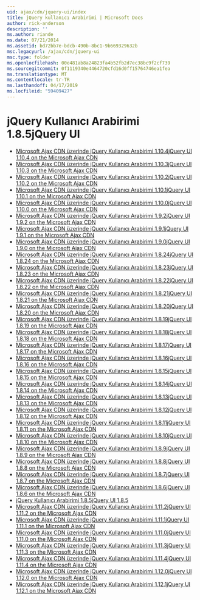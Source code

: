 ```yaml
---
uid: ajax/cdn/jquery-ui/index
title: jQuery kullanıcı Arabirimi | Microsoft Docs
author: rick-anderson
description: ''
ms.author: riande
ms.date: 07/21/2014
ms.assetid: bd72bb7e-bdcb-490b-8bc1-9b669329632b
msc.legacyurl: /ajax/cdn/jquery-ui
msc.type: folder
ms.openlocfilehash: 00e481ab8a24823fa4b52fb2d7ec38bc9f2cf739
ms.sourcegitcommit: 0f1119340e4464720cfd16d0ff15764746ea1fea
ms.translationtype: MT
ms.contentlocale: tr-TR
ms.lasthandoff: 04/17/2019
ms.locfileid: "59409427"
---
```

# <a name="jquery-ui"></a><span data-ttu-id="30878-102">jQuery Kullanıcı Arabirimi 1.8.5</span><span class="sxs-lookup"><span data-stu-id="30878-102">jQuery UI</span></span>

- [<span data-ttu-id="30878-103">Microsoft Ajax CDN üzerinde jQuery Kullanıcı Arabirimi 1.10.4</span><span class="sxs-lookup"><span data-stu-id="30878-103">jQuery UI 1.10.4 on the Microsoft Ajax CDN</span></span>](cdnjqueryui1104.md)
- [<span data-ttu-id="30878-104">Microsoft Ajax CDN üzerinde jQuery Kullanıcı Arabirimi 1.10.3</span><span class="sxs-lookup"><span data-stu-id="30878-104">jQuery UI 1.10.3 on the Microsoft Ajax CDN</span></span>](cdnjqueryui1103.md)
- [<span data-ttu-id="30878-105">Microsoft Ajax CDN üzerinde jQuery Kullanıcı Arabirimi 1.10.2</span><span class="sxs-lookup"><span data-stu-id="30878-105">jQuery UI 1.10.2 on the Microsoft Ajax CDN</span></span>](cdnjqueryui1102.md)
- [<span data-ttu-id="30878-106">Microsoft Ajax CDN üzerinde jQuery Kullanıcı Arabirimi 1.10.1</span><span class="sxs-lookup"><span data-stu-id="30878-106">jQuery UI 1.10.1 on the Microsoft Ajax CDN</span></span>](cdnjqueryui1101.md)
- [<span data-ttu-id="30878-107">Microsoft Ajax CDN üzerinde jQuery Kullanıcı Arabirimi 1.10.0</span><span class="sxs-lookup"><span data-stu-id="30878-107">jQuery UI 1.10.0 on the Microsoft Ajax CDN</span></span>](cdnjqueryui1100.md)
- [<span data-ttu-id="30878-108">Microsoft Ajax CDN üzerinde jQuery Kullanıcı Arabirimi 1.9.2</span><span class="sxs-lookup"><span data-stu-id="30878-108">jQuery UI 1.9.2 on the Microsoft Ajax CDN</span></span>](cdnjqueryui192.md)
- [<span data-ttu-id="30878-109">Microsoft Ajax CDN üzerinde jQuery Kullanıcı Arabirimi 1.9.1</span><span class="sxs-lookup"><span data-stu-id="30878-109">jQuery UI 1.9.1 on the Microsoft Ajax CDN</span></span>](cdnjqueryui191.md)
- [<span data-ttu-id="30878-110">Microsoft Ajax CDN üzerinde jQuery Kullanıcı Arabirimi 1.9.0</span><span class="sxs-lookup"><span data-stu-id="30878-110">jQuery UI 1.9.0 on the Microsoft Ajax CDN</span></span>](cdnjqueryui190.md)
- [<span data-ttu-id="30878-111">Microsoft Ajax CDN üzerinde jQuery Kullanıcı Arabirimi 1.8.24</span><span class="sxs-lookup"><span data-stu-id="30878-111">jQuery UI 1.8.24 on the Microsoft Ajax CDN</span></span>](cdnjqueryui1824.md)
- [<span data-ttu-id="30878-112">Microsoft Ajax CDN üzerinde jQuery Kullanıcı Arabirimi 1.8.23</span><span class="sxs-lookup"><span data-stu-id="30878-112">jQuery UI 1.8.23 on the Microsoft Ajax CDN</span></span>](cdnjqueryui1823.md)
- [<span data-ttu-id="30878-113">Microsoft Ajax CDN üzerinde jQuery Kullanıcı Arabirimi 1.8.22</span><span class="sxs-lookup"><span data-stu-id="30878-113">jQuery UI 1.8.22 on the Microsoft Ajax CDN</span></span>](cdnjqueryui1822.md)
- [<span data-ttu-id="30878-114">Microsoft Ajax CDN üzerinde jQuery Kullanıcı Arabirimi 1.8.21</span><span class="sxs-lookup"><span data-stu-id="30878-114">jQuery UI 1.8.21 on the Microsoft Ajax CDN</span></span>](cdnjqueryui1821.md)
- [<span data-ttu-id="30878-115">Microsoft Ajax CDN üzerinde jQuery Kullanıcı Arabirimi 1.8.20</span><span class="sxs-lookup"><span data-stu-id="30878-115">jQuery UI 1.8.20 on the Microsoft Ajax CDN</span></span>](cdnjqueryui1820.md)
- [<span data-ttu-id="30878-116">Microsoft Ajax CDN üzerinde jQuery Kullanıcı Arabirimi 1.8.19</span><span class="sxs-lookup"><span data-stu-id="30878-116">jQuery UI 1.8.19 on the Microsoft Ajax CDN</span></span>](cdnjqueryui1819.md)
- [<span data-ttu-id="30878-117">Microsoft Ajax CDN üzerinde jQuery Kullanıcı Arabirimi 1.8.18</span><span class="sxs-lookup"><span data-stu-id="30878-117">jQuery UI 1.8.18 on the Microsoft Ajax CDN</span></span>](cdnjqueryui1818.md)
- [<span data-ttu-id="30878-118">Microsoft Ajax CDN üzerinde jQuery Kullanıcı Arabirimi 1.8.17</span><span class="sxs-lookup"><span data-stu-id="30878-118">jQuery UI 1.8.17 on the Microsoft Ajax CDN</span></span>](cdnjqueryui1817.md)
- [<span data-ttu-id="30878-119">Microsoft Ajax CDN üzerinde jQuery Kullanıcı Arabirimi 1.8.16</span><span class="sxs-lookup"><span data-stu-id="30878-119">jQuery UI 1.8.16 on the Microsoft Ajax CDN</span></span>](cdnjqueryui1816.md)
- [<span data-ttu-id="30878-120">Microsoft Ajax CDN üzerinde jQuery Kullanıcı Arabirimi 1.8.15</span><span class="sxs-lookup"><span data-stu-id="30878-120">jQuery UI 1.8.15 on the Microsoft Ajax CDN</span></span>](cdnjqueryui1815.md)
- [<span data-ttu-id="30878-121">Microsoft Ajax CDN üzerinde jQuery Kullanıcı Arabirimi 1.8.14</span><span class="sxs-lookup"><span data-stu-id="30878-121">jQuery UI 1.8.14 on the Microsoft Ajax CDN</span></span>](cdnjqueryui1814.md)
- [<span data-ttu-id="30878-122">Microsoft Ajax CDN üzerinde jQuery Kullanıcı Arabirimi 1.8.13</span><span class="sxs-lookup"><span data-stu-id="30878-122">jQuery UI 1.8.13 on the Microsoft Ajax CDN</span></span>](cdnjqueryui1813.md)
- [<span data-ttu-id="30878-123">Microsoft Ajax CDN üzerinde jQuery Kullanıcı Arabirimi 1.8.12</span><span class="sxs-lookup"><span data-stu-id="30878-123">jQuery UI 1.8.12 on the Microsoft Ajax CDN</span></span>](cdnjqueryui1812.md)
- [<span data-ttu-id="30878-124">Microsoft Ajax CDN üzerinde jQuery Kullanıcı Arabirimi 1.8.11</span><span class="sxs-lookup"><span data-stu-id="30878-124">jQuery UI 1.8.11 on the Microsoft Ajax CDN</span></span>](cdnjqueryui1811.md)
- [<span data-ttu-id="30878-125">Microsoft Ajax CDN üzerinde jQuery Kullanıcı Arabirimi 1.8.10</span><span class="sxs-lookup"><span data-stu-id="30878-125">jQuery UI 1.8.10 on the Microsoft Ajax CDN</span></span>](cdnjqueryui1910.md)
- [<span data-ttu-id="30878-126">Microsoft Ajax CDN üzerinde jQuery Kullanıcı Arabirimi 1.8.9</span><span class="sxs-lookup"><span data-stu-id="30878-126">jQuery UI 1.8.9 on the Microsoft Ajax CDN</span></span>](cdnjqueryui189.md)
- [<span data-ttu-id="30878-127">Microsoft Ajax CDN üzerinde jQuery Kullanıcı Arabirimi 1.8.8</span><span class="sxs-lookup"><span data-stu-id="30878-127">jQuery UI 1.8.8 on the Microsoft Ajax CDN</span></span>](cdnjqueryui188.md)
- [<span data-ttu-id="30878-128">Microsoft Ajax CDN üzerinde jQuery Kullanıcı Arabirimi 1.8.7</span><span class="sxs-lookup"><span data-stu-id="30878-128">jQuery UI 1.8.7 on the Microsoft Ajax CDN</span></span>](cdnjqueryui187.md)
- [<span data-ttu-id="30878-129">Microsoft Ajax CDN üzerinde jQuery Kullanıcı Arabirimi 1.8.6</span><span class="sxs-lookup"><span data-stu-id="30878-129">jQuery UI 1.8.6 on the Microsoft Ajax CDN</span></span>](cdnjqueryui186.md)
- [<span data-ttu-id="30878-130">jQuery Kullanıcı Arabirimi 1.8.5</span><span class="sxs-lookup"><span data-stu-id="30878-130">jQuery UI 1.8.5</span></span>](cdnjqueryui185.md)
- [<span data-ttu-id="30878-131">Microsoft Ajax CDN üzerinde jQuery Kullanıcı Arabirimi 1.11.2</span><span class="sxs-lookup"><span data-stu-id="30878-131">jQuery UI 1.11.2 on the Microsoft Ajax CDN</span></span>](cdnjqueryui1112.md)
- [<span data-ttu-id="30878-132">Microsoft Ajax CDN üzerinde jQuery Kullanıcı Arabirimi 1.11.1</span><span class="sxs-lookup"><span data-stu-id="30878-132">jQuery UI 1.11.1 on the Microsoft Ajax CDN</span></span>](cdnjqueryui1111.md)
- [<span data-ttu-id="30878-133">Microsoft Ajax CDN üzerinde jQuery Kullanıcı Arabirimi 1.11.0</span><span class="sxs-lookup"><span data-stu-id="30878-133">jQuery UI 1.11.0 on the Microsoft Ajax CDN</span></span>](cdnjqueryui1110.md)
- [<span data-ttu-id="30878-134">Microsoft Ajax CDN üzerinde jQuery Kullanıcı Arabirimi 1.11.3</span><span class="sxs-lookup"><span data-stu-id="30878-134">jQuery UI 1.11.3 on the Microsoft Ajax CDN</span></span>](cdnjqueryui1113.md)
- [<span data-ttu-id="30878-135">Microsoft Ajax CDN üzerinde jQuery Kullanıcı Arabirimi 1.11.4</span><span class="sxs-lookup"><span data-stu-id="30878-135">jQuery UI 1.11.4 on the Microsoft Ajax CDN</span></span>](cdnjqueryui1114.md)
- [<span data-ttu-id="30878-136">Microsoft Ajax CDN üzerinde jQuery Kullanıcı Arabirimi 1.12.0</span><span class="sxs-lookup"><span data-stu-id="30878-136">jQuery UI 1.12.0 on the Microsoft Ajax CDN</span></span>](cdnjqueryui1120.md)
- [<span data-ttu-id="30878-137">Microsoft Ajax CDN üzerinde jQuery Kullanıcı Arabirimi 1.12.1</span><span class="sxs-lookup"><span data-stu-id="30878-137">jQuery UI 1.12.1 on the Microsoft Ajax CDN</span></span>](cdnjqueryui1121.md)

